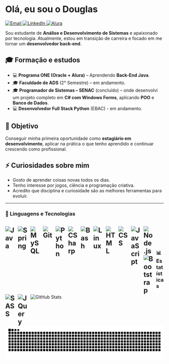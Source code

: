 # Olá, eu sou o Douglas
<p align="left">
    <a href="mailto:douglas.perez.c@hotmail.com">
        <img 
            alt="Email" 
            title="Email" 
            src="https://custom-icon-badges.demolab.com/badge/Email-E61B23?logo=mail"
        />
    </a> 
    <a href="https://www.linkedin.com/in/douglas-perez-dev/">
        <img 
            alt="LinkedIn" 
            title="LinkedIn" 
            src="https://custom-icon-badges.demolab.com/badge/LinkedIn-0077B5?logo=linkedinbranco"
        />
    </a>
    <a href="https://cursos.alura.com.br/user/Douglas-perez-c">
        <img 
            alt="Alura" 
            title="Alura" 
            src="https://custom-icon-badges.demolab.com/badge/Alura-0077B5?logo=Alura"
        />
    </a>
</p>

Sou estudante de **Análise e Desenvolvimento de Sistemas** e apaixonado por tecnologia. Atualmente, estou em transição de carreira e focado em me tornar um **desenvolvedor back-end**.  

## 🎓 Formação e estudos  
- 💻 **Programa ONE (Oracle + Alura)** – Aprendendo **Back-End Java**.  
- 🎓 **Faculdade de ADS** (2° Semestre) – em andamento.  
- 🎓 **Programador de Sistemas – SENAC** (concluído) – onde desenvolvi um projeto completo em **C# com Windows Forms**, aplicando **POO** e **Banco de Dados**.  
- 💻 **Desenvolvedor Full Stack Python** (EBAC) - em andamento.  

## 🚀 Objetivo  
Conseguir minha primeira oportunidade como **estagiário em desenvolvimento**, aplicar na prática o que tenho aprendido e continuar crescendo como profissional.  

## ⚡ Curiosidades sobre mim  
- Gosto de aprender coisas novas todos os dias.  
- Tenho interesse por jogos, ciência e programação criativa.  
- Acredito que disciplina e curiosidade são as melhores ferramentas para evoluir.  

---


### 🤖 Linguagens e Tecnologias

<img 
    align="left" 
    alt="Java" 
    title="Java"
    width="30px" 
    style="padding-right: 10px;" 
    src="https://cdn.jsdelivr.net/gh/devicons/devicon@latest/icons/java/java-original.svg" 
/>
<img 
    align="left" 
    alt="Spring"
    title="Spring" 
    width="30px" 
    style="padding-right: 10px;" 
    src="https://cdn.jsdelivr.net/gh/devicons/devicon@latest/icons/spring/spring-original.svg" 
/>
<img 
    align="left" 
    alt="MySQL" 
    title="MySQL"
    width="30px" 
    style="padding-right: 10px;" 
    src="https://cdn.jsdelivr.net/gh/devicons/devicon@latest/icons/mysql/mysql-original.svg" 
/>
<img 
    align="left" 
    alt="Git" 
    title="Git"
    width="30px" 
    style="padding-right: 10px;" 
    src="https://cdn.jsdelivr.net/gh/devicons/devicon@latest/icons/git/git-original.svg" 
/>
<img 
    align="left" 
    alt="Python" 
    title="Python"
    width="30px" 
    style="padding-right: 10px;" 
    src="https://cdn.jsdelivr.net/gh/devicons/devicon@latest/icons/python/python-original.svg" 
/>
<img 
    align="left" 
    alt="CSharp" 
    title="CSharp"
    width="30px" 
    style="padding-right: 10px;" 
    src="https://cdn.jsdelivr.net/gh/devicons/devicon@latest/icons/csharp/csharp-original.svg" 
/>
<img 
    align="left" 
    alt="Bash" 
    title="Bash"
    width="30px" 
    style="padding-right: 10px;" 
    src="https://cdn.jsdelivr.net/gh/devicons/devicon@latest/icons/bash/bash-original.svg" 
/>
<img 
    align="left" 
    alt="Linux" 
    title="Linux"
    width="30px" 
    style="padding-right: 10px;" 
    src="https://cdn.jsdelivr.net/gh/devicons/devicon@latest/icons/linux/linux-original.svg" 
/>
<img 
    align="left" 
    alt="HTML"
    title="HTML" 
    width="30px" 
    style="padding-right: 10px;" 
    src="https://cdn.jsdelivr.net/gh/devicons/devicon@latest/icons/html5/html5-original.svg" 
/>
<img 
    align="left" 
    alt="CSS" 
    title="CSS"
    width="30px" 
    style="padding-right: 10px;" 
    src="https://cdn.jsdelivr.net/gh/devicons/devicon@latest/icons/css3/css3-original.svg" 
/>
<img 
    align="left" 
    alt="JavaScript" 
    title="JavaScript"
    width="30px" 
    style="padding-right: 10px;" 
    src="https://cdn.jsdelivr.net/gh/devicons/devicon@latest/icons/javascript/javascript-original.svg" 
/>
<img 
    align="left" 
    alt="Node.js" 
    title="Node.js"
    width="30px" 
    style="padding-right: 10px;" 
    src="https://cdn.jsdelivr.net/gh/devicons/devicon@latest/icons/nodejs/nodejs-original.svg" 
/>
<img 
    align="left" 
    alt="Bootstrap"
    title="Bootstrap" 
    width="30px" 
    style="padding-right: 10px;" 
    src="https://cdn.jsdelivr.net/gh/devicons/devicon@latest/icons/bootstrap/bootstrap-original.svg" 
/>
<img 
    align="left" 
    alt="SASS" 
    title="SASS"
    width="30px" 
    style="padding-right: 10px;" 
    src="https://cdn.jsdelivr.net/gh/devicons/devicon@latest/icons/sass/sass-original.svg" 
/>
<img 
    align="left" 
    alt="JQuery" 
    title="JQuery"
    width="30px" 
    style="padding-right: 10px;" 
    src="https://cdn.jsdelivr.net/gh/devicons/devicon@latest/icons/jquery/jquery-original.svg" 
/>
<br/>
<br/>
---

### 📊 Estatísticas

<img 
      align="left" 
      alt="GitHub Stats" 
      width="400"
      src="https://github-readme-stats.vercel.app/api/top-langs/?username=Douglas-Perez&theme=tokyonight&layout=donut&custom_title=Tecnologias&langs_count=6" 
  />

<picture>
  <source media="(prefers-color-scheme: dark)" srcset="https://raw.githubusercontent.com/Douglas-Perez/Douglas-Perez/output/github-contribution-grid-snake-dark.svg">
  <source media="(prefers-color-scheme: light)" srcset="https://raw.githubusercontent.com/Douglas-Perez/Douglas-Perez/output/github-contribution-grid-snake.svg">
  <img alt="github contribution grid snake animation" src="https://raw.githubusercontent.com/Douglas-Perez/Douglas-Perez/output/github-contribution-grid-snake.svg">
</picture>
